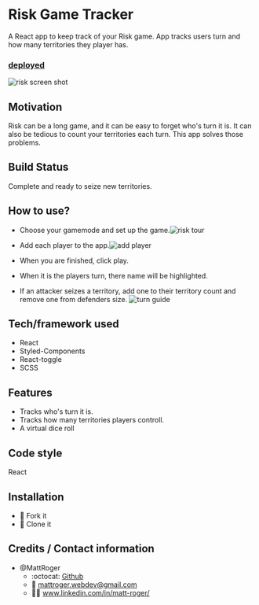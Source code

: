 # Risk Game Tracker
A React app to keep track of your Risk game. App tracks users turn and how many territories they player has.

### [deployed](https://risk-game-tracker.herokuapp.com/)

![risk screen shot](https://github.com/MattRoger/screenshots/blob/master/riskgametracker/risk.PNG?raw=true)

## Motivation
Risk can be a long game, and it can be easy to forget who's turn it is. It can also be tedious to count your territories each turn. This app solves those problems. 

## Build Status
Complete and ready to seize new territories. 

## How to use?
* Choose your gamemode and set up the game.![risk tour](https://github.com/MattRoger/screenshots/blob/master/riskgametracker/Risk%20Game%20Tracker_Intro.gif?raw=true)

* Add each player to the app.![add player](https://github.com/MattRoger/screenshots/blob/master/riskgametracker/Risk%20Game%20Tracker%20Add%20Player.gif?raw=true)

* When you are finished, click play.
* When it is the players turn, there name will be highlighted.
* If an attacker seizes a territory, add one to their territory count and remove one from defenders size. ![turn guide](https://github.com/MattRoger/screenshots/blob/master/riskgametracker/turnguide.gif?raw=true)

## Tech/framework used
* React
* Styled-Components
* React-toggle
* SCSS

## Features
* Tracks who's turn it is.
* Tracks how many territories players controll.
* A virtual dice roll


## Code style
React


## Installation
* :trident: Fork it
* :sheep: Clone it



## Credits / Contact information
* @MattRoger 
  * :octocat: [Github](https://mattroger.github.io)
  * :e-mail: mattroger.webdev@gmail.com
  * :man_office_worker: www.linkedin.com/in/matt-roger/

